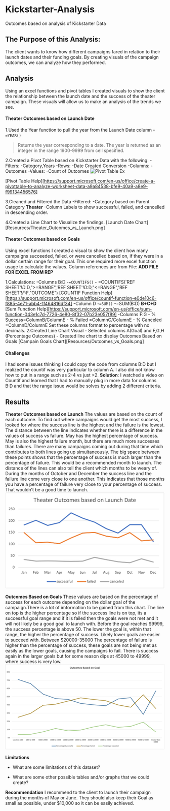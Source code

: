 # Kickstarter-Analysis
Outcomes based on analysis of Kickstarter Data
## The Purpose of this Analysis:
The client wants to know how different campaigns fared in relation to their launch dates and their funding goals. By creating visuals of the campaign outcomes, we can analyze how they performed.
## Analysis
Using an excel functions and pivot tables I created visuals to show the client the relationship between the launch date and the success of the theater campaign. These visuals will allow us to make an analysis of the trends we see.

#### Theater Outcomes based on Launch Date 
1.Used the Year function to pull the year from the Launch Date column
  -`=YEAR()` 
  >Returns the year corresponding to a date. The year is returned as an integer in the range 1900-9999 from cell specified. 
  >
2.Created a Pivot Table based on Kickstarter Data with the following:
  -Filters:
    -Category,Years
  -Rows:
    -Date Created Conversion
  -Columns:
    -Outcomes
  -Values:
    -Count of Outcomes
  ![Pivot Table Ex](https://ibb.co/cvfHgtr)  
    
 [Pivot Table Help][https://support.microsoft.com/en-us/office/create-a-pivottable-to-analyze-worksheet-data-a9a84538-bfe9-40a9-a8e9-f99134456576]
 
 3.Cleaned and Filtered the Data
  -Filtered:
    -Category based on Parent Category **Theater**
    -Column Labels to show successful, failed, and cancelled in descending order.
    
 4.Created a Line Chart to Visualize the findings.
 [Launch Date Chart][Resources/Theater_Outcomes_vs_Launch.png]
 
#### Theater Outcomes based on Goals 
Using excel functions I created a visual to show the client how many campaigns succeeded, failed, or were cancelled based on, if they were in a dollar certain range for their goal. This one required more excel function usage to calculate the values. 
Column references are from File: **ADD FILE FOR EXCEL FROM REP**

1.Calculations:
  -Columns B:D
    -`=COUNTIFS()`
    - =COUNTIFS('REF SHEET'!$D:$D,">=RANGE",'REF SHEET'!$D:$D,"<=RANGE",'REF SHEET'!$F:$F,"OUTCOME")
  [COUNTIF Function Help][https://support.microsoft.com/en-us/office/countif-function-e0de10c6-f885-4e71-abb4-1f464816df34]
  -Column D
    -`=SUM()`
    -=SUM(B:D) **B+C+D**
  [Sum Function Help][https://support.microsoft.com/en-us/office/sum-function-043e1c7d-7726-4e80-8f32-07b23e057f89]
  -Columns F:G
    - % Success=ColumnB/ColumnE
    - % Failed =ColumnC/ColumnE
    - % Canceled =ColumnD/ColumnE
    Set these columns format to percentage with no decimals.
 2.Created Line Chart Visual
    - Selected columns A(Goal) and F,G,H (Percentage Outcomes)
	  - Created line chart to display Outcomes Based on Goals
[Campain Goals Chart][Resources/Outcomes_vs_Goals.png]
 
 #### Challenges
 I had some issues thinking I could copy the code from columns B:D but I realized the countif was very particular to column A. I also did not know how to put in a range such as 2-4 vs just >2.
 **Solution**: I watched a video on Countif and learned that I had to manually plug in more data for columns B:D and that the range issue would be solves by adding 2 different criteria. 

## Results
**Theater Outcomes based on Launch**
	The values are based on the count of each outcome. To find out where campaigns would get the most success, I looked for where the success line is the highest and the failure is the lowest. The distance between the line indicates whether there is a difference in the values of success vs failure. May has the highest percentage of success. May is also the highest failure month, but there are much more successes than failures. There are many campaigns coming out during that time which contributes to both lines going up simultaneously. The big space between these points shows that the percentage of success is much larger than the percentage of failure. This would be a recommended month to launch.
	The distance of the lines can also tell the client which months to be weary of. During the months of October and December the success line and the failure line come very close to one another. This indicates that those months you have a percentage of failure very close to your percentage of success. That wouldn’t be a good time to launch.
![Launch Date Chart](Resources/Theater_Outcomes_vs_Launch.png)

**Outcomes Based on Goals**
	These values are based on the percentage of success for each outcome depending on the dollar goal of the campaign.There is a lot of imformation to be gained from this chart. The line on top is the higher percentage so if the success line is on top, its a successful goal range and if it is failed then the goals were not met and it will not likely be a good goal to launch with. 
	Before the goal reaches $9999, the success percentage is above 50. The lower the goal is, within that range, the higher the percentage of success. Likely lower goals are easier to succeed with. Between $20000-35000 The percentage of failure is higher than the percentage of success, these goals are not being met as easily as the lower goals, causing the campaigns to fail. There is success again in the larger goals but for some reason dips at 45000 to 49999, where success is very low.
![Campain Goals Chart]( Resources/Outcomes_vs_Goals.png)	
	
**Limitations**
- What are some limitations of this dataset?

- What are some other possible tables and/or graphs that we could create?
	
**Recommendation**
I recommend to the client to launch their campaign during the months of May or June. They should also keep their Goal as small as possible, under $10,000 so it can be easily achieved.
	



